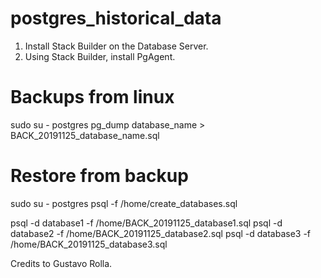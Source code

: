 # postgres_historical_data

1) Install Stack Builder on the Database Server.
2) Using Stack Builder, install PgAgent.

# Backups from linux

sudo su - postgres
pg_dump database_name > BACK_20191125_database_name.sql

# Restore from backup

sudo su - postgres
psql -f /home/create_databases.sql

psql -d database1 -f /home/BACK_20191125_database1.sql
psql -d database2 -f /home/BACK_20191125_database2.sql
psql -d database3 -f /home/BACK_20191125_database3.sql

Credits to Gustavo Rolla.
